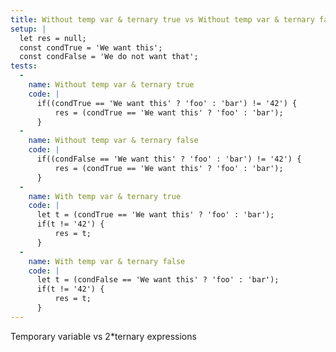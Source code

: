 ```yaml
---
title: Without temp var & ternary true vs Without temp var & ternary false vs With temp var & ternary true vs With temp var & ternary false
setup: |
  let res = null;
  const condTrue = 'We want this';
  const condFalse = 'We do not want that';
tests:
  -
    name: Without temp var & ternary true
    code: |
      if((condTrue == 'We want this' ? 'foo' : 'bar') != '42') {
          res = (condTrue == 'We want this' ? 'foo' : 'bar');
      }
  -
    name: Without temp var & ternary false
    code: |
      if((condFalse == 'We want this' ? 'foo' : 'bar') != '42') {
          res = (condTrue == 'We want this' ? 'foo' : 'bar');
      }
  -
    name: With temp var & ternary true
    code: |
      let t = (condTrue == 'We want this' ? 'foo' : 'bar');
      if(t != '42') {
          res = t;
      }
  -
    name: With temp var & ternary false
    code: |
      let t = (condFalse == 'We want this' ? 'foo' : 'bar');
      if(t != '42') {
          res = t;
      }
---
```

Temporary variable vs 2*ternary expressions

